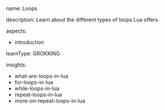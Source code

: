 name: Loops

description: Learn about the different types of loops Lua offers.

aspects:
  - introduction

learnType: GROKKING

insights:
  - what-are-loops-in-lua
  - for-loops-in-lua
  - while-loops-in-lua
  - repeat-loops-in-lua
  - more-on-repeat-loops-in-lua
